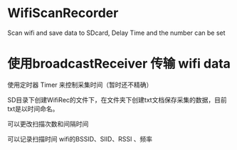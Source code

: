 # WifiScanRecorder
Scan wifi and save data to SDcard, Delay Time and the number can be set

# 使用broadcastReceiver 传输 wifi data
使用定时器 Timer 来控制采集时间（暂时还不精确）

SD目录下创建WifiRec的文件下，在文件夹下创建txt文档保存采集的数据，目前txt是以时间命名。

可以更改扫描次数和间隔时间

可以记录扫描时间 wifi的BSSID、SIID、RSSI 、频率
